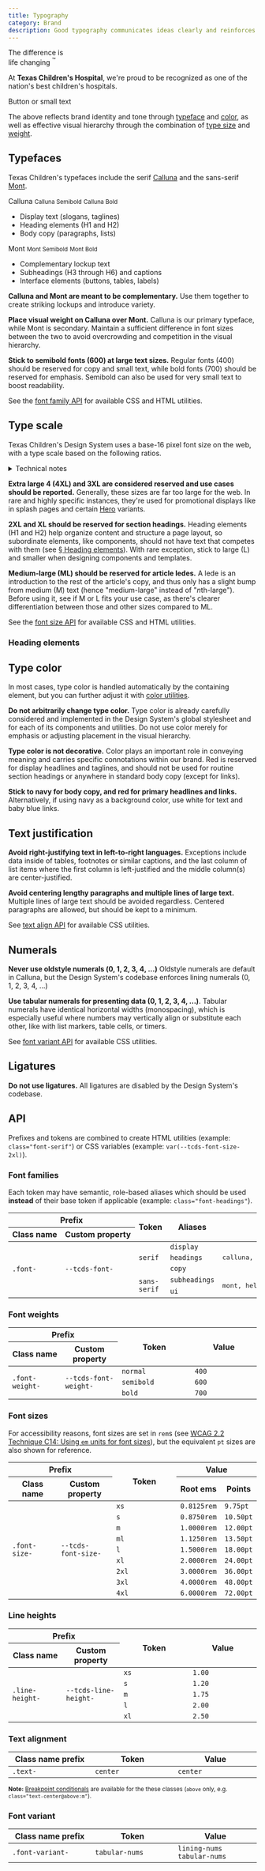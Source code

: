 ```yaml
---
title: Typography
category: Brand
description: Good typography communicates ideas clearly and reinforces our brand. To these ends, the Design System provides styles that establish clear visual hierarchy, consistency, and rhythm, while reflecting brand identity and tone.
---
```


<div class="typography-demo bg-secondary bg-logo line-height-xs">
  <p class="font-weight-semibold">
    <span class="font-subheadings font-size-xl">The difference is</span><br>
    <span class="font-display font-size-3xl">
      life changing <sup class="font-size-m">&trade;</sup>
    </span>
  </p>
  <p class="font-copy font-size-m">At <b>Texas Children's Hospital</b>, we're proud to be recognized as one of the nation's best children's hospitals.</p>
  <p class="font-ui font-size-xs font-weight-semibold">Button or small text</p>
</div>

The above reflects brand identity and tone through [typeface](#typefaces) and [color](#type-color), as well as effective visual hierarchy through the combination of [type size](#type-scale) and [weight](#typefaces).

## Typefaces
Texas Children's typefaces include the serif [Calluna](https://fonts.adobe.com/fonts/calluna) and the sans-serif [Mont](https://www.fontfabric.com/fonts/mont/).

<div class="typeface-demo bg-secondary">
  <p class="font-serif line-height-xs">
    <span class="font-size-3xl">Calluna</span>
    <small class="font-weight-semibold font-size-m">Calluna Semibold</small>
    <small class="font-weight-bold font-size-m">Calluna Bold</small>
  </p>
  <ul class="font-ui font-weight-semibold font-size-s">
    <li>Display text (slogans, taglines)</li>
    <li>Heading elements (H1 and H2)</li>
    <li>Body copy (paragraphs, lists)</li>
  </ul>
</div>

<div class="typeface-demo bg-secondary">
  <p class="font-sans-serif line-height-xs">
    <span class="font-size-3xl">Mont</span>
    <small class="font-weight-semibold font-size-m">Mont Semibold</small>
    <small class="font-weight-bold font-size-m">Mont Bold</small>
  </p>
  <ul class="font-ui font-weight-semibold font-size-s">
    <li>Complementary lockup text</li>
    <li>Subheadings (H3 through H6) and captions</li>
    <li>Interface elements (buttons, tables, labels)</li>
  </ul>
</div>

**Calluna and Mont are meant to be complementary.** Use them together to create striking lockups and introduce variety.

**Place visual weight on Calluna over Mont.** Calluna is our primary typeface, while Mont is secondary. Maintain a sufficient difference in font sizes between the two to avoid overcrowding and competition in the visual hierarchy.

**Stick to semibold fonts (600) at large text sizes.** Regular fonts (400) should be reserved for copy and small text, while bold fonts (700) should be reserved for emphasis. Semibold can also be used for very small text to boost readability.

See the [font family API](#font-families) for available CSS and HTML utilities.

## Type scale
Texas Children's Design System uses a base-16 pixel font size on the web, with a type scale based on the following ratios.

<!--twig
{% set typescale = {
  "4xl": 6,
  "3xl": 4,
  "2xl": 3,
  "xl": 2,
  "l": 1.5,
  "ml": 1.125,
  "m": 1,
  "s": 0.875,
  "xs": 0.8125,
} %}

<tcds-tabs>
  <tcds-tab label="Calluna">
    <table class="table--semantic typescale-chart bg-secondary font-serif">
      <tr>
        <th class="visually-hidden">Size in points</th>
        <th class="visually-hidden">Visual example</th>
        <th class="visually-hidden">Size token</th>
      </tr>
      {% for size, value in typescale %}
        <tr>
          <td>{{ value }}:1</td>
          <td class="font-size-{{ size }}"><span>The difference is life changing and it starts with you.</span></td>
          <td>{{ size }}</td>
        </tr>
      {% endfor %}
    </table>
  </tcds-tab>
  <tcds-tab label="Mont">
    <table class="table--semantic typescale-chart bg-secondary font-sans-serif">
      <tr>
        <th class="visually-hidden">Size in points</th>
        <th class="visually-hidden">Visual example</th>
        <th class="visually-hidden">Size token</th>
      </tr>
      {% for size, value in typescale %}
        <tr>
          <td>{{ value }}:1</td>
          <td class="font-size-{{ size }}"><span>The difference is life changing and it starts with you.</span></td>
          <td>{{ size }}</td>
        </tr>
      {% endfor %}
    </table>
  </tcds-tab>
</tcds-tabs>
twig-->

<details>
  <summary>Technical notes</summary>

* Calluna is a naturally small font, so it is scaled up 112% to better match Mont. In code, this is done with the `text-size-adjust` CSS property on the `@font-face` declaration.
* A known issue currently exists with Mont allotting excessive descender space, making it impossible to perfectly vertically center it. This can be demonstrated by toggling between the tabs above. There is a [CSSWG working draft](https://drafts.csswg.org/css-inline-3/#leading-trim) for `text-box-trim`/`text-box-edge` which could address this in the future, but [no browser implements it yet](https://caniuse.com/css-text-box-trim).
</details>

**Extra large 4 (4XL) and 3XL are considered reserved and use cases should be reported.** Generally, these sizes are far too large for the web. In rare and highly specific instances, they're used for promotional displays like in splash pages and certain [Hero](/components/hero) variants.

**2XL and XL should be reserved for section headings.** Heading elements (H1 and H2) help organize content and structure a page layout, so subordinate elements, like components, should not have text that competes with them (see [&sect; Heading elements](#heading-elements)). With rare exception, stick to large (L) and smaller when designing components and templates.

**Medium-large (ML) should be reserved for article ledes.** A lede is an introduction to the rest of the article's copy, and thus only has a slight bump from medium (M) text (hence "medium-large" instead of "<i>n</i>th-large"). Before using it, see if M or L fits your use case, as there's clearer differentiation between those and other sizes compared to ML.

See the [font size API](#font-sizes) for available CSS and HTML utilities.

### Heading elements
<!--twig
{% set headings = [
  {
    name: "Heading 1",
    utility: "h1",
    font: "Calluna",
    font_token: "headings",
    size: "2xl",
    weight: "Semibold",
    line_height: "s",
    letter_spacing: "-0.05",
  },
  {
    name: "Heading 2",
    utility: "h2",
    font: "Calluna",
    font_token: "headings",
    size: "xl",
    weight: "Semibold",
    line_height: "s",
    letter_spacing: "-0.0125",
  },
  {
    name: "Heading 3",
    utility: "h3",
    font: "Mont",
    font_token: "subheadings",
    size: "l",
    weight: "Semibold",
    line_height: "s",
    letter_spacing: "0",
  },
  {
    name: "Heading 4",
    utility: "h4",
    font: "Mont",
    font_token: "subheadings",
    size: "ml",
    weight: "Bold",
    line_height: "s",
    letter_spacing: "0",
  },
  {
    name: "Heading 5",
    utility: "h5",
    font: "Mont",
    font_token: "subheadings",
    size: "m",
    weight: "Bold",
    line_height: "s",
    letter_spacing: "0",
  },
  {
    name: "Heading 6",
    utility: "h6",
    font: "Mont",
    font_token: "subheadings",
    size: "s",
    weight: "Bold",
    line_height: "s",
    letter_spacing: "0",
  },
] %}

<div class="headings-chart font-variant-tabular-nums">
  {% for heading in headings %}
    <div class="headings-chart__heading">
      <h4 class="{{ heading.utility }}">{{ heading.name }}</h4>
      <dl class="dl--semantic">
        <div>
          <dt>Font family</dt>
          <dd>{{ heading.font }}</dd>
        </div>
        <div>
          <dt>Size <a href="#font-sizes" title="See API details"><tcds-icon icon="info"></tcds-icon></a></dt>
          <dd>{{ heading.size|upper }}</dd>
        </div>
        <div>
          <dt>Weight <a href="#font-weights" title="See API details"><tcds-icon icon="info"></tcds-icon></a></dt>
          <dd>{{ heading.weight }}</dd>
        </div>
        <div>
          <dt>Line height <a href="#line-heights" title="See API details"><tcds-icon icon="info"></tcds-icon></a></dt>
          <dd>{{ heading.line_height|upper }}</dd>
        </div>
        <div>
          <dt>Letter spacing</dt>
          <dd>{{ heading.letter_spacing }}</dd>
        </div>
      </dl>
    </div>
  {% endfor %}
</div>
twig-->

## Type color
In most cases, type color is handled automatically by the containing element, but you can further adjust it with [color utilities](/brand/color).

<!--twig
{% set schemes = [
  {
    text: "Navy",
    background: "default",
    link: "red",
    theme: "light",
    scheme: "default",
  },
  {
    text: "Navy",
    background: "pink",
    link: "red",
    theme: "light",
    scheme: "primary",
  },
  {
    text: "Navy",
    background: "baby-blue",
    link: "red",
    theme: "light",
    scheme: "secondary",
  },
  {
    text: "White",
    background: "navy",
    link: "baby-blue",
    theme: "dark",
    scheme: "secondary",
  },
] %}

<div class="type-color-demo">
  {% for scheme in schemes %}
    <div class="type-color-demo__item bg-{{ scheme.scheme }}" data-theme="{{ scheme.theme }}">
      {{ scheme.text }} text on a {{ scheme.background }} background with a <a href="#">{{ scheme.link }} link</a>.
    </div>
  {% endfor %}
</div>
twig-->

**Do not arbitrarily change type color.** Type color is already carefully considered and implemented in the Design System's global stylesheet and for each of its components and utilities. Do not use color merely for emphasis or adjusting placement in the visual hierarchy.

**Type color is not decorative.** Color plays an important role in conveying meaning and carries specific connotations within our brand. Red is reserved for display headlines and taglines, and should not be used for routine section headings or anywhere in standard body copy (except for links).

**Stick to navy for body copy, and red for primary headlines and links.** Alternatively, if using navy as a background color, use white for text and baby blue links.

## Text justification
**Avoid right-justifying text in left-to-right languages.** Exceptions include data inside of tables, footnotes or similar captions, and the last column of list items where the first column is left-justified and the middle column(s) are center-justified.

**Avoid centering lengthy paragraphs and multiple lines of large text.** Multiple lines of large text should be avoided regardless. Centered paragraphs are allowed, but should be kept to a minimum.

See [text align API](#text-alignment) for available CSS utilities.

## Numerals
**Never use oldstyle numerals (<span style="font-variant-numeric: oldstyle-nums">0, 1, 2, 3, 4</span>, ...)** Oldstyle numerals are default in Calluna, but the Design System's codebase enforces lining numerals (0, 1, 2, 3, 4, ...)

**Use tabular numerals for presenting data (<span class="font-variant-tabular-nums font-ui">0, 1, 2, 3, 4</span>, ...)**. Tabular numerals have identical horizontal widths (monospacing), which is especially useful where numbers may vertically align or substitute each other, like with list markers, table cells, or timers.

See [font variant API](#font-variant) for available CSS utilities.

## Ligatures
**Do not use ligatures.** All ligatures are disabled by the Design System's codebase.

## API
Prefixes and tokens are combined to create HTML utilities (example: <code>class="font-serif"</code>) or CSS variables (example: <code>var(--tcds-font-size-2xl)</code>).

### Font families
Each token may have semantic, role-based aliases which should be used **instead** of their base token if applicable (example: <code>class="font-headings"</code>).

<table class="doc-table doc-table--typography">
  <thead>
    <tr>
      <th colspan="2">Prefix</th>
      <th rowspan="2">Token</th>
      <th rowspan="2">Aliases</th>
      <th rowspan="2">Font stack</th>
    </tr>
    <tr>
      <th style="white-space: nowrap">Class name</th>
      <th style="white-space: nowrap">Custom property</th>
    </tr>
  </thead>
  <tbody>
    <tr>
      <td rowspan="7" style="white-space: nowrap"><code>.font-</code></td>
      <td rowspan="7" style="white-space: nowrap"><code>--tcds-font-</code></td>
      <td rowspan="3"><code>serif</code></td>
      <td><code>display</code></td>
      <td rowspan="3">
        <pre>calluna, serif</pre>
      </td>
    </tr>
    <tr>
      <td><code>headings</code></td>
    </tr>
    <tr>
      <td><code>copy</code></td>
    </tr>
    <tr>
      <td rowspan="2" style="white-space: nowrap"><code>sans-serif</code></td>
      <td>
        <code>subheadings</code>
      </td>
      <td rowspan="2">
        <pre>mont, helvetica neue, helvetica, system-ui, sans-serif</pre>
      </td>
    </tr>
    <tr>
      <td><code>ui</code></td>
    </tr>
  </tbody>
</table>

### Font weights
<table class="doc-table doc-table--typography">
  <thead>
    <tr>
      <th colspan="2">Prefix</th>
      <th rowspan="2" style="width: 25ch">Token</th>
      <th rowspan="2" style="width: 25ch">Value</th>
    </tr>
    <tr>
      <th style="width: 15ch">Class name</th>
      <th style="width: 15ch">Custom property</th>
    </tr>
  </thead>
  <tbody>
    <tr>
      <td rowspan="4" style="white-space: nowrap"><code>.font-weight-</code></td>
      <td rowspan="4" style="white-space: nowrap"><code>--tcds-font-weight-</code></td>
      <td><code>normal</code></td>
      <td><code>400</code></td>
    </tr>
    <tr>
      <td><code>semibold</code></td>
      <td><code>600</code></td>
    </tr>
    <tr>
      <td><code>bold</code></td>
      <td><code>700</code></td>
    </tr>
  </tbody>
</table>

### Font sizes
For accessibility reasons, font sizes are set in `rem`s (see [WCAG 2.2 Technique C14: Using `em` units for font sizes](https://www.w3.org/WAI/WCAG22/Techniques/css/C14)), but the equivalent `pt` sizes are also shown for reference.

<table class="doc-table doc-table--typography">
  <thead>
    <tr>
      <th colspan="2">Prefix</th>
      <th rowspan="2" style="width: 25ch">Token</th>
      <th colspan="2" style="width: 25ch">Value</th>
    </tr>
    <tr>
      <th style="width: 15ch">Class name</th>
      <th style="width: 15ch">Custom property</th>
      <th>Root ems</th>
      <th>Points</th>
    </tr>
  </thead>
  <tbody>
    <tr>
      <td rowspan="9" style="white-space: nowrap"><code>.font-size-</code></td>
      <td rowspan="9" style="white-space: nowrap"><code>--tcds-font-size-</code></td>
      <td><code>xs</code></td>
      <td><code>0.8125rem</code></td>
      <td><code>9.75pt</code></td>
    </tr>
    <tr>
      <td><code>s</code></td>
      <td><code>0.8750rem</code></td>
      <td><code>10.50pt</code></td>
    </tr>
    <tr>
      <td><code>m</code></td>
      <td><code>1.0000rem</code></td>
      <td><code>12.00pt</code></td>
    </tr>
    <tr>
      <td><code>ml</code></td>
      <td><code>1.1250rem</code></td>
      <td><code>13.50pt</code></td>
    </tr>
    <tr>
      <td><code>l</code></td>
      <td><code>1.5000rem</code></td>
      <td><code>18.00pt</code></td>
    </tr>
    <tr>
      <td><code>xl</code></td>
      <td><code>2.0000rem</code></td>
      <td><code>24.00pt</code></td>
    </tr>
    <tr>
      <td><code>2xl</code></td>
      <td><code>3.0000rem</code></td>
      <td><code>36.00pt</code></td>
    </tr>
    <tr>
      <td><code>3xl</code></td>
      <td><code>4.0000rem</code></td>
      <td><code>48.00pt</code></td>
    </tr>
    <tr>
      <td><code>4xl</code></td>
      <td><code>6.0000rem</code></td>
      <td><code>72.00pt</code></td>
    </tr>
  </tbody>
</table>

### Line heights
<table class="doc-table doc-table--typography">
  <thead>
    <tr>
      <th colspan="2">Prefix</th>
      <th rowspan="2" style="width: 25ch">Token</th>
      <th rowspan="2" style="width: 25ch">Value</th>
    </tr>
    <tr>
      <th style="width: 15ch">Class name</th>
      <th style="width: 15ch">Custom property</th>
    </tr>
  </thead>
  <tbody>
    <tr>
      <td rowspan="6" style="white-space: nowrap"><code>.line-height-</code></td>
      <td rowspan="6" style="white-space: nowrap"><code>--tcds-line-height-</code></td>
      <td><code>xs</code></td>
      <td><code>1.00</code></td>
    </tr>
    <tr>
      <td><code>s</code></td>
      <td><code>1.20</code></td>
    </tr>
    <tr>
      <td><code>m</code></td>
      <td><code>1.75</code></td>
    </tr>
    <tr>
      <td><code>l</code></td>
      <td><code>2.00</code></td>
    </tr>
    <tr>
      <td><code>xl</code></td>
      <td><code>2.50</code></td>
    </tr>
  </tbody>
</table>

### Text alignment
<table class="doc-table doc-table--typography">
  <thead>
    <tr>
      <th style="width: 25ch">Class name prefix</th>
      <th style="width: 25ch">Token</th>
      <th style="width: 25ch">Value</th>
    </tr>
  </thead>
  <tbody>
    <tr>
      <td style="white-space: nowrap"><code>.text-</code></td>
      <td><code>center</code></td>
      <td><code>center</code></td>
    </tr>
  </tbody>
</table>

<small>**Note:** [Breakpoint conditionals](/layout/breakpoints#conditional-utility-classes) are available for the these classes (`above` only, e.g. `class="text-center@above:m"`).</small>

### Font variant
<table class="doc-table doc-table--typography">
  <thead>
    <tr>
      <th style="width: 25ch">Class name prefix</th>
      <th style="width: 25ch">Token</th>
      <th style="width: 25ch">Value</th>
    </tr>
  </thead>
  <tbody>
    <tr>
      <td style="white-space: nowrap"><code>.font-variant-</code></td>
      <td><code>tabular-nums</code></td>
      <td><code>lining-nums tabular-nums</code></td>
    </tr>
  </tbody>
</table>